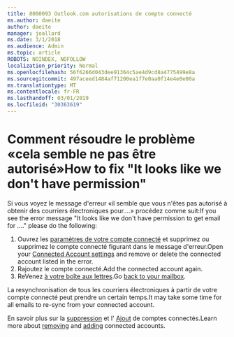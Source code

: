```yaml
---
title: 8000093 Outlook.com autorisations de compte connecté
ms.author: daeite
author: daeite
manager: joallard
ms.date: 3/1/2018
ms.audience: Admin
ms.topic: article
ROBOTS: NOINDEX, NOFOLLOW
localization_priority: Normal
ms.openlocfilehash: 56f6266d043dee91364c5ae4d9cd8a4775499e8a
ms.sourcegitcommit: 497aceed1484af71200ea1f7e0aa0f14e4e0e00a
ms.translationtype: MT
ms.contentlocale: fr-FR
ms.lasthandoff: 03/01/2019
ms.locfileid: "30363619"
---
```

# <a name="how-to-fix-it-looks-like-we-dont-have-permission"></a><span data-ttu-id="7e349-102">Comment résoudre le problème «cela semble ne pas être autorisé»</span><span class="sxs-lookup"><span data-stu-id="7e349-102">How to fix "It looks like we don't have permission"</span></span>

<span data-ttu-id="7e349-103">Si vous voyez le message d'erreur «il semble que vous n'êtes pas autorisé à obtenir des courriers électroniques pour....» procédez comme suit:</span><span class="sxs-lookup"><span data-stu-id="7e349-103">If you see the error message "It looks like we don't have permission to get email for ...." please do the following:</span></span>

1. <span data-ttu-id="7e349-104">Ouvrez les [paramètres de votre compte connecté](https://outlook.live.com/mail/options/mail/accounts) et supprimez ou supprimez le compte connecté figurant dans le message d'erreur.</span><span class="sxs-lookup"><span data-stu-id="7e349-104">Open your [Connected Account settings](https://outlook.live.com/mail/options/mail/accounts) and remove or delete the connected account listed in the error.</span></span> 
2. <span data-ttu-id="7e349-105">Rajoutez le compte connecté.</span><span class="sxs-lookup"><span data-stu-id="7e349-105">Add the connected account again.</span></span>
3. <span data-ttu-id="7e349-106">ReVenez [à votre boîte aux lettres](https://outlook.live.com/mail/inbox).</span><span class="sxs-lookup"><span data-stu-id="7e349-106">Go [back to your mailbox](https://outlook.live.com/mail/inbox).</span></span>

<span data-ttu-id="7e349-107">La resynchronisation de tous les courriers électroniques à partir de votre compte connecté peut prendre un certain temps.</span><span class="sxs-lookup"><span data-stu-id="7e349-107">It may take some time for all emails to re-sync from your connected account.</span></span>

<span data-ttu-id="7e349-108">En savoir plus sur la [suppression](https://support.office.com/article/0b9a6b95-ff1b-46c1-bf60-d6b3b82c5ac8) et l' [Ajout](https://support.office.com/article/c5224df4-5885-4e79-91ba-523aa743f0ba) de comptes connectés.</span><span class="sxs-lookup"><span data-stu-id="7e349-108">Learn more about [removing](https://support.office.com/article/0b9a6b95-ff1b-46c1-bf60-d6b3b82c5ac8) and [adding](https://support.office.com/article/c5224df4-5885-4e79-91ba-523aa743f0ba) connected accounts.</span></span>